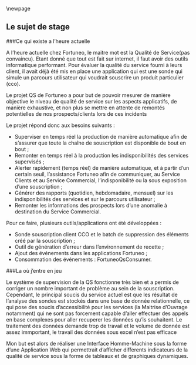 \newpage


Le sujet de stage
----------------

###Ce qui existe a l’heure actuelle

A l’heure actuelle chez Fortuneo, le maitre mot est la Qualité de Service(pas convaincu). Etant donné que tout est fait sur internet,
il faut avoir des outils informatique performant. Pour évaluer la qualité du service fourni à leurs client, il avait déjà été mis en place
une application qui est une sonde qui simule un parcours utilisateur qui voudrait souscrire un produit particulier (cco).

Le projet QS de Fortuneo a pour but de pouvoir mesurer de manière objective le niveau de qualité de service sur les aspects applicatifs, 
de manière exhaustive, et non plus se mettre en attente de remontés potentielles de nos prospects/clients lors de ces incidents

Le projet répond donc aux besoins suivants :

-   Superviser en temps réel la production de manière automatique afin de s’assurer que 
    toute la chaîne de souscription est disponible de bout en bout ;
-   Remonter en temps réel à la production les indisponibilités des services supervisés ;
-   Alerter rapidement (temps réel) de manière automatique, et à partir d’un certain seuil, 
    l’assistance Fortuneo afin de  communiquer, au Service Clients et au Service Commercial, 
    l’indisponibilité ou la sous exposition d’une souscription ;
-   Générer des rapports (quotidien, hebdomadaire, mensuel) sur les indisponibilités des services et sur le parcours utilisateur ;
-   Remonter les informations des prospects lors d’une anomalie à destination du Service Commercial.

Pour ce faire, plusieurs outils/applications ont été développées :

-   Sonde souscription client CCO et le batch de suppression des éléments créé par la souscription ;
-   Outil de génération d’erreur dans l’environnement de recette ;
-   Ajout des événements dans les applications Fortuneo ;
-   Consommation des événements : FortuneoQsConsumer.

###La où j’entre en jeu

Le système de supervision de la QS fonctionne très bien et a permis de corriger un nombre important de problème au sein de la souscription.
Cependant, le principal soucis du service actuel est que les résultat de l’analyse des sondes est stockés dans une base de donnée relationnelle,
ce qui pose des soucis d’accessibilité pour les services (la Maitrise d’Ouvrage notamment) qui ne sont pas forcement capable d’aller effectuer
des appels en base complexes pour aller recuperer les données qu’is souhaitent. Le traitement des données demande trop de travail et le volume de donnée est
assez immportant, le travail des données sous excel n’est pas efficace

Mon but est alors de réaliser une Interface Homme-Machine sous la forme d’une Application Web qui permettrait d’afficher differents indicateurs de la qualité
de service sous la forme de tableaux et de graphiques dynamiques. 



